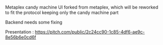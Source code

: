 Metaplex candy machine UI forked from metaplex, which will be reworked to fit the protocol keeping only the candy machine part

Backend needs some fixing

Presentation : https://pitch.com/public/2c24cc90-1c85-4df6-ae9c-8e56b6e0cd6f
